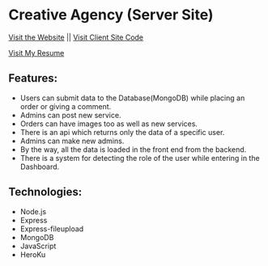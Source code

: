 # Creative Agency (Server Site)

[Visit the Website](https://creative-agency-aa.netlify.app/) || [Visit Client Site Code](https://github.com/AbdulAzizMiazi/client-creative-agency)

[Visit My Resume](https://drive.google.com/file/d/1H_IqfLPTNuFqTma2nhl8dRPuxuq6sw5b/view?usp=sharing)

## Features:

* Users can submit data to the Database(MongoDB) while placing an order or giving a comment.
* Admins can post new service.
* Orders can have images too as well as new services.
* There is an api which returns only the data of a specific user.
* Admins can make new admins.
* By the way, all the data is loaded in the front end from the backend.
* There is a system for detecting the role of the user while entering in the Dashboard.

## Technologies:

* Node.js
* Express
* Express-fileupload
* MongoDB
* JavaScript
* HeroKu